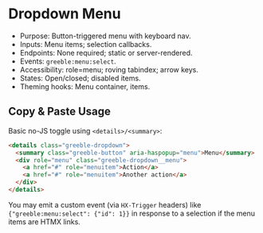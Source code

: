 # Dropdown Menu

- Purpose: Button-triggered menu with keyboard nav.
- Inputs: Menu items; selection callbacks.
- Endpoints: None required; static or server-rendered.
- Events: `greeble:menu:select`.
- Accessibility: role=menu; roving tabindex; arrow keys.
- States: Open/closed; disabled items.
- Theming hooks: Menu container, items.

## Copy & Paste Usage

Basic no-JS toggle using `<details>/<summary>`:

```html
<details class="greeble-dropdown">
  <summary class="greeble-button" aria-haspopup="menu">Menu</summary>
  <div role="menu" class="greeble-dropdown__menu">
    <a href="#" role="menuitem">Action</a>
    <a href="#" role="menuitem">Another action</a>
  </div>
</details>
```

You may emit a custom event (via `HX-Trigger` headers) like `{"greeble:menu:select": {"id": 1}}` in response to a selection if the menu items are HTMX links.

